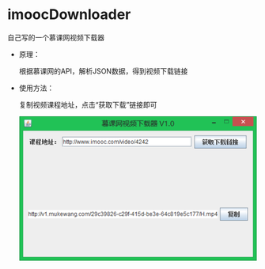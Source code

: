 # imoocDownloader

自己写的一个慕课网视频下载器

- 原理：

  根据慕课网的API，解析JSON数据，得到视频下载链接

- 使用方法：

  复制视频课程地址，点击“获取下载”链接即可

  ![](https://github.com/PengbinLee/imoocDownloader/raw/master/screenshots/pic.png)  

